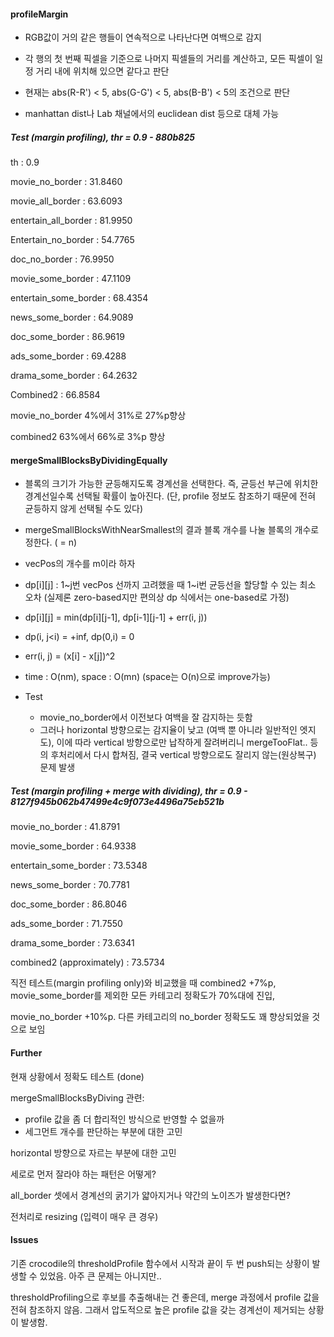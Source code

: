 #### profileMargin #### 

- RGB값이 거의 같은 행들이 연속적으로 나타난다면 여백으로 감지

- 각 행의 첫 번째 픽셀을 기준으로 나머지 픽셀들의 거리를 계산하고, 모든 픽셀이 일정 거리 내에 위치해 있으면 같다고 판단

- 현재는 abs(R-R') < 5, abs(G-G') < 5, abs(B-B') < 5의 조건으로 판단

- manhattan dist나 Lab 채널에서의 euclidean dist 등으로 대체 가능

##### Test (margin profiling), thr = 0.9 - 880b825

th : 0.9

movie_no_border : 31.8460

movie_all_border : 63.6093

entertain_all_border : 81.9950

Entertain_no_border : 54.7765

doc_no_border : 76.9950



movie_some_border : 47.1109

entertain_some_border : 68.4354

news_some_border : 64.9089

doc_some_border : 86.9619

ads_some_border : 69.4288

drama_some_border : 64.2632



Combined2 : 66.8584



movie_no_border 4%에서 31%로 27%p향상

combined2 63%에서 66%로 3%p 향상



#### mergeSmallBlocksByDividingEqually #### 

- 블록의 크기가 가능한 균등해지도록 경계선을 선택한다. 즉, 균등선 부근에 위치한 경계선일수록 선택될 확률이 높아진다.
  (단, profile 정보도 참조하기 때문에 전혀 균등하지 않게 선택될 수도 있다)

- mergeSmallBlocksWithNearSmallest의 결과 블록 개수를 나눌 블록의 개수로 정한다. ( = n)

- vecPos의 개수를 m이라 하자

- dp[i][j] : 1~j번 vecPos 선까지 고려했을 때 1~i번 균등선을 할당할 수 있는 최소 오차 (실제론 zero-based지만 편의상 dp 식에서는 one-based로 가정)

- dp[i][j] = min(dp[i][j-1], dp[i-1][j-1] + err(i, j))

- dp(i, j<i) = +inf, dp(0,i) = 0

- err(i, j) = (x[i] - x[j])^2

- time : O(nm), space : O(mn) (space는 O(n)으로 improve가능)
- Test
  - movie_no_border에서 이전보다 여백을 잘 감지하는 듯함
  - 그러나 horizontal 방향으로는 감지율이 낮고 (여백 뿐 아니라 일반적인 엣지도), 이에 따라 vertical 방향으로만 납작하게 잘려버리니 mergeTooFlat.. 등의 후처리에서 다시 합쳐짐, 결국 vertical 방향으로도 잘리지 않는(원상복구) 문제 발생



##### Test (margin profiling + merge with dividing), thr = 0.9 - 8127f945b062b47499e4c9f073e4496a75eb521b #####

movie_no_border : 41.8791

movie_some_border : 64.9338

entertain_some_border : 73.5348

news_some_border : 70.7781

doc_some_border : 86.8046

ads_some_border : 71.7550

drama_some_border : 73.6341



combined2 (approximately) : 73.5734



직전 테스트(margin profiling only)와 비교했을 때 combined2 +7%p, movie_some_border를 제외한 모든 카테고리 정확도가 70%대에 진입,

movie_no_border +10%p. 다른 카테고리의 no_border 정확도도 꽤 향상되었을 것으로 보임



#### Further ####

현재 상황에서 정확도 테스트 (done)

mergeSmallBlocksByDiving 관련:

- profile 값을 좀 더 합리적인 방식으로 반영할 수 없을까
- 세그먼트 개수를 판단하는 부분에 대한 고민

horizontal 방향으로 자르는 부분에 대한 고민

세로로 먼저 잘라야 하는 패턴은 어떻게?

all_border 셋에서 경계선의 굵기가 얇아지거나 약간의 노이즈가 발생한다면?

전처리로 resizing (입력이 매우 큰 경우)



#### Issues ####

기존 crocodile의 thresholdProfile 함수에서 시작과 끝이 두 번 push되는 상황이 발생할 수 있었음. 아주 큰 문제는 아니지만..

thresholdProfiling으로 후보를 추출해내는 건 좋은데, merge 과정에서 profile 값을 전혀 참조하지 않음. 그래서 압도적으로 높은 profile 값을 갖는 경계선이 제거되는 상황이 발생함.